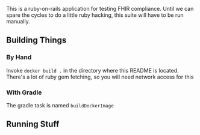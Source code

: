 This is a ruby-on-rails application for testing FHIR compliance. Until we can spare the cycles to do a little ruby hacking, this suite will have to be run manually.

## Building Things ##
### By Hand ###
Invoke `docker build .` in the directory where this README is located. There's a lot of ruby gem fetching, so you will need network access for this

### With Gradle ###
The gradle task is named `buildDockerImage`


## Running Stuff ##

